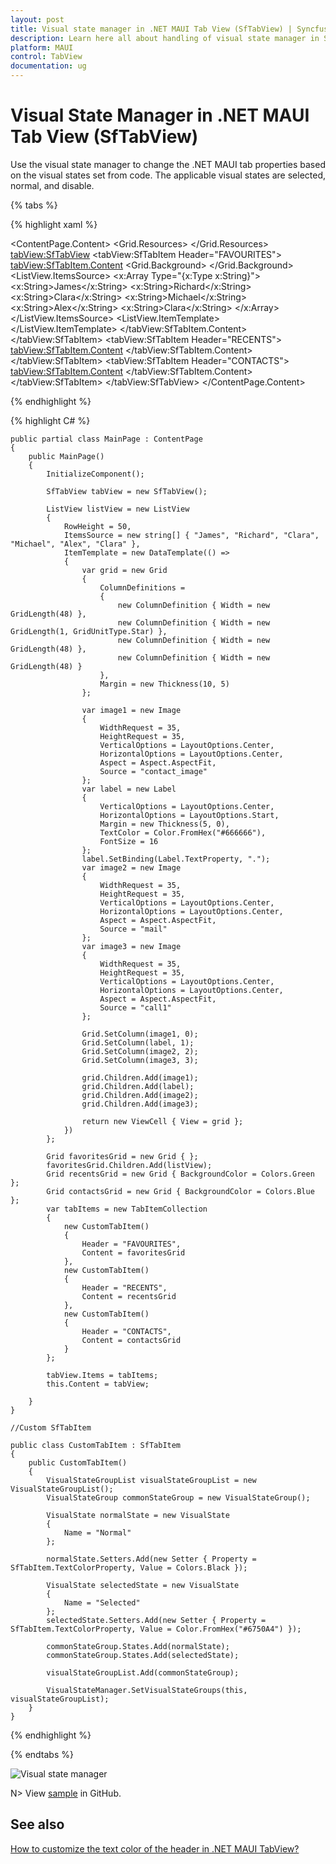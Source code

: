 ```yaml
---
layout: post
title: Visual state manager in .NET MAUI Tab View (SfTabView) | Syncfusion
description: Learn here all about handling of visual state manager in Syncfusion .NET MAUI Tab View (SfTabView) control and more.
platform: MAUI
control: TabView
documentation: ug
---
```


# Visual State Manager in .NET MAUI Tab View (SfTabView)

Use the visual state manager to change the .NET MAUI tab properties based on the visual states set from code. The applicable visual states are selected, normal, and disable.

{% tabs %}

{% highlight xaml %}

<ContentPage xmlns="http://schemas.microsoft.com/dotnet/2021/maui"
             xmlns:x="http://schemas.microsoft.com/winfx/2009/xaml"
             x:Class="TabViewMauiSample.MainPage"
             xmlns:tabView="clr-namespace:Syncfusion.Maui.TabView;assembly=Syncfusion.Maui.TabView"
             BackgroundColor="{DynamicResource SecondaryColor}">
    <ContentPage.Content>
        <Grid>
            <Grid.Resources>
                <Style x:Key="tabButton" TargetType="{x:Type Button}">
                    <Setter Property="FontSize" Value="30" />
                    <Setter Property="BackgroundColor" Value="White" />
                    <Setter Property="TextColor" Value="#666666" />
                    <Setter Property="FontAttributes" Value="Bold" />
                    <Setter Property="Margin" Value="{OnPlatform Android='-5', Default='0'}" />
                </Style>
                <Style TargetType="tabView:SfTabItem">
                    <Setter Property="VisualStateManager.VisualStateGroups">
                        <VisualStateGroupList>
                            <VisualStateGroup>
                                <VisualState x:Name="Normal" >
                                    <VisualState.Setters>
                                        <Setter Property="TextColor" Value="Black" />
                                        <Setter Property="FontFamily" Value="Roboto" />
                                    </VisualState.Setters>
                                </VisualState>
                                <VisualState x:Name="Selected">
                                    <VisualState.Setters>
                                        <Setter Property="TextColor" Value="#6200EE" />
                                        <Setter Property="FontFamily" Value="Roboto" />
                                    </VisualState.Setters>
                                </VisualState>
                            </VisualStateGroup>
                        </VisualStateGroupList>
                    </Setter>
                </Style>
            </Grid.Resources>
            <tabView:SfTabView>
                <tabView:SfTabItem Header="FAVOURITES">
                    <tabView:SfTabItem.Content>
                        <Grid>
                            <Grid Grid.Row="1" VerticalOptions="End" HeightRequest="20">
                                <Grid.Background>
                                    <LinearGradientBrush EndPoint="0,1">
                                        <GradientStop Color="Transparent" Offset="0.1" />
                                        <GradientStop Color="#EAEAEA" Offset="0.8" />
                                        <GradientStop Color="#E5E5E5" Offset="1.0" />
                                    </LinearGradientBrush>
                                </Grid.Background>
                        </Grid>
                        <ListView RowHeight="50">
                            <ListView.ItemsSource>
                                <x:Array Type="{x:Type x:String}">
                                    <x:String>James</x:String>
                                    <x:String>Richard</x:String>
                                    <x:String>Clara</x:String>
                                    <x:String>Michael</x:String>
                                    <x:String>Alex</x:String>
                                    <x:String>Clara</x:String>
                                </x:Array>
                            </ListView.ItemsSource>
                            <ListView.ItemTemplate>
                            <DataTemplate>
                                <ViewCell>
                                    <Grid ColumnDefinitions="48,*,48,48" Margin="10,5">
                                        <Image Grid.Column="0"
                                                WidthRequest="35"
                                                HeightRequest="35"
                                                VerticalOptions="Center"
                                                HorizontalOptions="Center"
                                                Aspect="AspectFit"
                                                Source="contact_image"/>
                                        <Label Grid.Column="1"
                                                VerticalOptions="Center"
                                                HorizontalOptions="Start"
                                                Margin="5,0"
                                                TextColor="#666666"
                                                FontSize="16"
                                                Text="{Binding}"/>
                                        <Image Grid.Column="2"
                                                WidthRequest="35"
                                                HeightRequest="35"
                                                VerticalOptions="Center"
                                                HorizontalOptions="Center"
                                                Aspect="AspectFit"
                                                Source="mail"/>
                                        <Image Grid.Column="3"
                                                WidthRequest="35"
                                                HeightRequest="35"
                                                VerticalOptions="Center"
                                                HorizontalOptions="Center"
                                                Aspect="AspectFit"
                                                Source="call1"/>
                                        </Grid>
                                    </ViewCell>
                                </DataTemplate>
                            </ListView.ItemTemplate>
                        </ListView>
                    </Grid>
                </tabView:SfTabItem.Content>
            </tabView:SfTabItem>
            <tabView:SfTabItem Header="RECENTS">
                <tabView:SfTabItem.Content>
                    <Grid BackgroundColor="Green" x:Name="FavoritesGrid" />
                </tabView:SfTabItem.Content>
            </tabView:SfTabItem>
            <tabView:SfTabItem Header="CONTACTS">
                <tabView:SfTabItem.Content>
                    <Grid BackgroundColor="Blue" x:Name="ContactsGrid" />
                </tabView:SfTabItem.Content>
            </tabView:SfTabItem>
        </tabView:SfTabView>
    </Grid>
 </ContentPage.Content>
 </ContentPage>

{% endhighlight %}

{% highlight C# %}

    public partial class MainPage : ContentPage
    {
        public MainPage()
        {
            InitializeComponent();

            SfTabView tabView = new SfTabView();

            ListView listView = new ListView
            {
                RowHeight = 50,
                ItemsSource = new string[] { "James", "Richard", "Clara", "Michael", "Alex", "Clara" },
                ItemTemplate = new DataTemplate(() =>
                {
                    var grid = new Grid
                    {
                        ColumnDefinitions =
                        {
                            new ColumnDefinition { Width = new GridLength(48) },
                            new ColumnDefinition { Width = new GridLength(1, GridUnitType.Star) },
                            new ColumnDefinition { Width = new GridLength(48) },
                            new ColumnDefinition { Width = new GridLength(48) }
                        },
                        Margin = new Thickness(10, 5)
                    };

                    var image1 = new Image
                    {
                        WidthRequest = 35,
                        HeightRequest = 35,
                        VerticalOptions = LayoutOptions.Center,
                        HorizontalOptions = LayoutOptions.Center,
                        Aspect = Aspect.AspectFit,
                        Source = "contact_image"
                    };
                    var label = new Label
                    {
                        VerticalOptions = LayoutOptions.Center,
                        HorizontalOptions = LayoutOptions.Start,
                        Margin = new Thickness(5, 0),
                        TextColor = Color.FromHex("#666666"),
                        FontSize = 16
                    };
                    label.SetBinding(Label.TextProperty, ".");
                    var image2 = new Image
                    {
                        WidthRequest = 35,
                        HeightRequest = 35,
                        VerticalOptions = LayoutOptions.Center,
                        HorizontalOptions = LayoutOptions.Center,
                        Aspect = Aspect.AspectFit,
                        Source = "mail"
                    };
                    var image3 = new Image
                    {
                        WidthRequest = 35,
                        HeightRequest = 35,
                        VerticalOptions = LayoutOptions.Center,
                        HorizontalOptions = LayoutOptions.Center,
                        Aspect = Aspect.AspectFit,
                        Source = "call1"
                    };

                    Grid.SetColumn(image1, 0);
                    Grid.SetColumn(label, 1);
                    Grid.SetColumn(image2, 2);
                    Grid.SetColumn(image3, 3);

                    grid.Children.Add(image1);
                    grid.Children.Add(label);
                    grid.Children.Add(image2);
                    grid.Children.Add(image3);

                    return new ViewCell { View = grid };
                })
            };

            Grid favoritesGrid = new Grid { };
            favoritesGrid.Children.Add(listView);
            Grid recentsGrid = new Grid { BackgroundColor = Colors.Green };
            Grid contactsGrid = new Grid { BackgroundColor = Colors.Blue };
            var tabItems = new TabItemCollection
            {
                new CustomTabItem()
                {
                    Header = "FAVOURITES",
                    Content = favoritesGrid
                },
                new CustomTabItem()
                {
                    Header = "RECENTS",
                    Content = recentsGrid
                },
                new CustomTabItem()
                {
                    Header = "CONTACTS",
                    Content = contactsGrid
                }
            };

            tabView.Items = tabItems;
            this.Content = tabView;

        }
    }

    //Custom SfTabItem

    public class CustomTabItem : SfTabItem
    {
        public CustomTabItem()
        {
            VisualStateGroupList visualStateGroupList = new VisualStateGroupList();
            VisualStateGroup commonStateGroup = new VisualStateGroup();

            VisualState normalState = new VisualState
            {
                Name = "Normal"
            };

            normalState.Setters.Add(new Setter { Property = SfTabItem.TextColorProperty, Value = Colors.Black });

            VisualState selectedState = new VisualState
            {
                Name = "Selected"
            };
            selectedState.Setters.Add(new Setter { Property = SfTabItem.TextColorProperty, Value = Color.FromHex("#6750A4") });

            commonStateGroup.States.Add(normalState);
            commonStateGroup.States.Add(selectedState);

            visualStateGroupList.Add(commonStateGroup);

            VisualStateManager.SetVisualStateGroups(this, visualStateGroupList);
        }
    }
{% endhighlight %}

{% endtabs %}

![Visual state manager](images/Visual-state-manager.png) 

N> View [sample](https://github.com/SyncfusionExamples/maui-tabview-samples/tree/main/VisualStateManagerTabView) in GitHub.

## See also 

[How to customize the text color of the header in .NET MAUI TabView?](https://support.syncfusion.com/kb/article/16788/how-to-customize-the-text-color-of-the-header-in-net-maui-tabview)